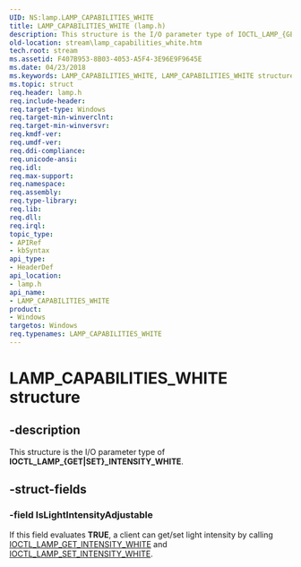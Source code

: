 ```yaml
---
UID: NS:lamp.LAMP_CAPABILITIES_WHITE
title: LAMP_CAPABILITIES_WHITE (lamp.h)
description: This structure is the I/O parameter type of IOCTL_LAMP_{GET|SET}_INTENSITY_WHITE.
old-location: stream\lamp_capabilities_white.htm
tech.root: stream
ms.assetid: F407B953-8B03-4053-A5F4-3E96E9F9645E
ms.date: 04/23/2018
ms.keywords: LAMP_CAPABILITIES_WHITE, LAMP_CAPABILITIES_WHITE structure [Streaming Media Devices], lamp/LAMP_CAPABILITIES_WHITE, stream.lamp_capabilities_white
ms.topic: struct
req.header: lamp.h
req.include-header: 
req.target-type: Windows
req.target-min-winverclnt: 
req.target-min-winversvr: 
req.kmdf-ver: 
req.umdf-ver: 
req.ddi-compliance: 
req.unicode-ansi: 
req.idl: 
req.max-support: 
req.namespace: 
req.assembly: 
req.type-library: 
req.lib: 
req.dll: 
req.irql: 
topic_type:
- APIRef
- kbSyntax
api_type:
- HeaderDef
api_location:
- lamp.h
api_name:
- LAMP_CAPABILITIES_WHITE
product:
- Windows
targetos: Windows
req.typenames: LAMP_CAPABILITIES_WHITE
---
```


# LAMP_CAPABILITIES_WHITE structure


## -description


This structure is the I/O parameter type of <b>IOCTL_LAMP_{GET|SET}_INTENSITY_WHITE</b>.


## -struct-fields




### -field IsLightIntensityAdjustable

If this field evaluates <b>TRUE</b>, a client can get/set light intensity by calling <a href="https://docs.microsoft.com/windows-hardware/drivers/ddi/content/lamp/ni-lamp-ioctl_lamp_get_intensity_white">IOCTL_LAMP_GET_INTENSITY_WHITE</a>  and <a href="https://docs.microsoft.com/windows-hardware/drivers/ddi/content/lamp/ni-lamp-ioctl_lamp_set_intensity_white">IOCTL_LAMP_SET_INTENSITY_WHITE</a>.

